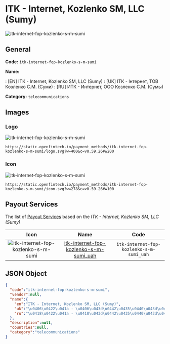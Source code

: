 
# ITK - Internet, Kozlenko SM, LLC (Sumy) 
![itk-internet-fop-kozlenko-s-m-sumi](https://static.openfintech.io/payment_methods/itk-internet-fop-kozlenko-s-m-sumi/logo.svg?w=400&c=v0.59.26#w200)  

## General 
**Code:** `itk-internet-fop-kozlenko-s-m-sumi` 
 
**Name:** 
 
:	[EN] ITK - Internet, Kozlenko SM, LLC (Sumy) 
:	[UK] ІТК - Інтернет, ТОВ Козленко С.М. (Суми) 
:	[RU] ИТК - Интернет, ООО Козленко С.М. (Сумы) 
 
**Category:** `telecommunications` 
 

## Images 

### Logo 
![itk-internet-fop-kozlenko-s-m-sumi](https://static.openfintech.io/payment_methods/itk-internet-fop-kozlenko-s-m-sumi/logo.svg?w=400&c=v0.59.26#w200)  

```
https://static.openfintech.io/payment_methods/itk-internet-fop-kozlenko-s-m-sumi/logo.svg?w=400&c=v0.59.26#w200
```  

### Icon 
![itk-internet-fop-kozlenko-s-m-sumi](https://static.openfintech.io/payment_methods/itk-internet-fop-kozlenko-s-m-sumi/icon.svg?w=278&c=v0.59.26#w100)  

```
https://static.openfintech.io/payment_methods/itk-internet-fop-kozlenko-s-m-sumi/icon.svg?w=278&c=v0.59.26#w100
```  

## Payout Services 
 
The list of [Payout Services](/payout-services/) based on the _ITK - Internet, Kozlenko SM, LLC (Sumy)_ 

|Icon|Name|Code| 
|:---:|:---:|:---:| 
|![itk-internet-fop-kozlenko-s-m-sumi](https://static.openfintech.io/payout_methods/itk-internet-fop-kozlenko-s-m-sumi/icon.png?w=278&c=v0.59.26#w40) |[itk-internet-fop-kozlenko-s-m-sumi_uah](/payout-services/itk-internet-fop-kozlenko-s-m-sumi_uah/)|`itk-internet-fop-kozlenko-s-m-sumi_uah`| 
 

## JSON Object 

```json
{
  "code":"itk-internet-fop-kozlenko-s-m-sumi",
  "vendor":null,
  "name":{
    "en":"ITK - Internet, Kozlenko SM, LLC (Sumy)",
    "uk":"\u0406\u0422\u041a - \u0406\u043d\u0442\u0435\u0440\u043d\u0435\u0442, \u0422\u041e\u0412 \u041a\u043e\u0437\u043b\u0435\u043d\u043a\u043e \u0421.\u041c. (\u0421\u0443\u043c\u0438)",
    "ru":"\u0418\u0422\u041a - \u0418\u043d\u0442\u0435\u0440\u043d\u0435\u0442, \u041e\u041e\u041e \u041a\u043e\u0437\u043b\u0435\u043d\u043a\u043e \u0421.\u041c. (\u0421\u0443\u043c\u044b)"
  },
  "description":null,
  "countries":null,
  "category":"telecommunications"
}
```  
